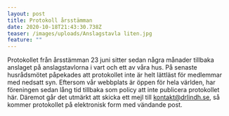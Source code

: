 ```yaml
---
layout: post
title: Protokoll årsstämman
date: 2020-10-18T21:43:30.738Z
teaser: /images/uploads/Anslagstavla liten.jpg
feature: ""
---
```

Protokollet från årsstämman 23 juni sitter sedan några månader tillbaka anslaget på anslagstavlorna i vart och ett av våra hus. På senaste husrådsmötet påpekades att protokollet inte är helt lättläst för medlemmar med nedsatt syn. Eftersom vår webbplats är öppen för hela världen, har föreningen sedan lång tid tillbaka som policy att inte publicera protokollet här. Däremot går det utmärkt att skicka ett mejl till kontakt@drlindh.se, så kommer protokollet på elektronisk form med vändande post.